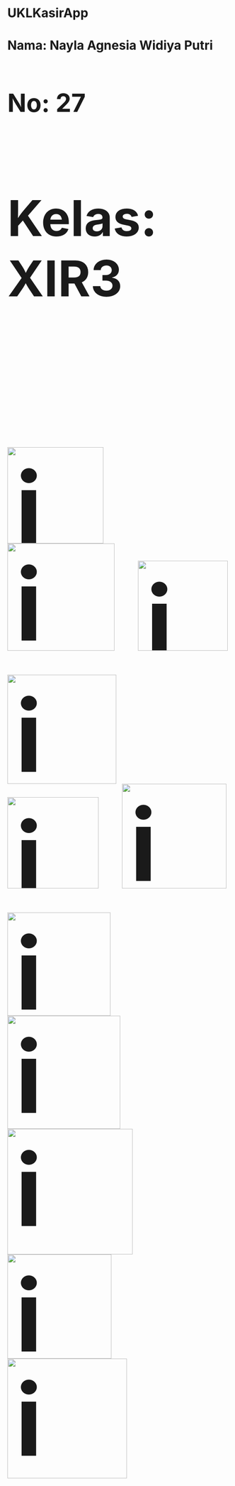 # UKLKasirApp
<h1><b>Nama: Nayla Agnesia Widiya Putri<b><h1>
<h1><b>No: 27<b><h1>
<h1><b>Kelas: XIR3<b><h1>
<img width="217" alt="image" src="https://github.com/NaylaAgnesia/UKLKasirApp/assets/110014840/c025d31e-8d58-4187-9dfa-20c94907603e">
<img width="242" alt="image" src="https://github.com/NaylaAgnesia/UKLKasirApp/assets/110014840/5890e2dd-1993-4a90-b7c7-a9a2b88f5e0f">
<img width="203" alt="image" src="https://github.com/NaylaAgnesia/UKLKasirApp/assets/110014840/66de89cc-ca19-4c75-bbce-3187b2fa3c33">
<img width="246" alt="image" src="https://github.com/NaylaAgnesia/UKLKasirApp/assets/110014840/ea6b9be3-4ba0-4aca-bdaa-58383be05271">
<img width="206" alt="image" src="https://github.com/NaylaAgnesia/UKLKasirApp/assets/110014840/1ea796e7-c384-409e-a3ae-a294b45aab6a">
<img width="236" alt="image" src="https://github.com/NaylaAgnesia/UKLKasirApp/assets/110014840/95f5d41f-97bc-41a2-82d6-e5af6a698b53">
<img width="233" alt="image" src="https://github.com/NaylaAgnesia/UKLKasirApp/assets/110014840/29dce502-840d-4a52-af8c-ab0f1a3b591b">
<img width="255" alt="image" src="https://github.com/NaylaAgnesia/UKLKasirApp/assets/110014840/76d26258-8a20-435c-8ef3-8aa47d40923a">
<img width="283" alt="image" src="https://github.com/NaylaAgnesia/UKLKasirApp/assets/110014840/c60a0efd-0bff-4aca-a014-35ce6bffa09f">
<img width="235" alt="image" src="https://github.com/NaylaAgnesia/UKLKasirApp/assets/110014840/f221ac77-bfb0-4694-b224-6521a882669b">
<img width="270" alt="image" src="https://github.com/NaylaAgnesia/UKLKasirApp/assets/110014840/ed9d2453-1f83-4cb1-a2d8-433da024f381">
